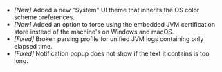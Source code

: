 * _[New]_ Added a new "System" UI theme that inherits the OS color scheme preferences.  
* _[New]_ Added an option to force using the embedded JVM certification store instead of the machine's on Windows and macOS.  
* _[Fixed]_ Broken parsing profile for unified JVM logs containing only elapsed time.  
* _[Fixed]_ Notification popup does not show if the text it contains is too long.  